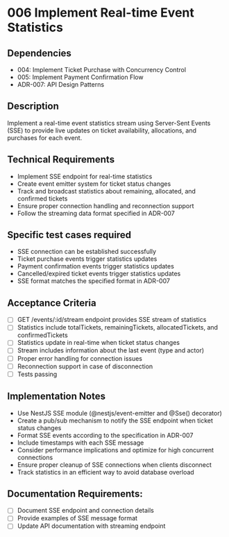 # 006 Implement Real-time Event Statistics

## Dependencies

- 004: Implement Ticket Purchase with Concurrency Control
- 005: Implement Payment Confirmation Flow
- ADR-007: API Design Patterns

## Description

Implement a real-time event statistics stream using Server-Sent Events (SSE) to provide live updates on ticket availability, allocations, and purchases for each event.

## Technical Requirements

- Implement SSE endpoint for real-time statistics
- Create event emitter system for ticket status changes
- Track and broadcast statistics about remaining, allocated, and confirmed tickets
- Ensure proper connection handling and reconnection support
- Follow the streaming data format specified in ADR-007

## Specific test cases required

- SSE connection can be established successfully
- Ticket purchase events trigger statistics updates
- Payment confirmation events trigger statistics updates
- Cancelled/expired ticket events trigger statistics updates
- SSE format matches the specified format in ADR-007

## Acceptance Criteria

- [ ] GET /events/:id/stream endpoint provides SSE stream of statistics
- [ ] Statistics include totalTickets, remainingTickets, allocatedTickets, and confirmedTickets
- [ ] Statistics update in real-time when ticket status changes
- [ ] Stream includes information about the last event (type and actor)
- [ ] Proper error handling for connection issues
- [ ] Reconnection support in case of disconnection
- [ ] Tests passing

## Implementation Notes

- Use NestJS SSE module (@nestjs/event-emitter and @Sse() decorator)
- Create a pub/sub mechanism to notify the SSE endpoint when ticket status changes
- Format SSE events according to the specification in ADR-007
- Include timestamps with each SSE message
- Consider performance implications and optimize for high concurrent connections
- Ensure proper cleanup of SSE connections when clients disconnect
- Track statistics in an efficient way to avoid database overload

## Documentation Requirements:

- [ ] Document SSE endpoint and connection details
- [ ] Provide examples of SSE message format
- [ ] Update API documentation with streaming endpoint
